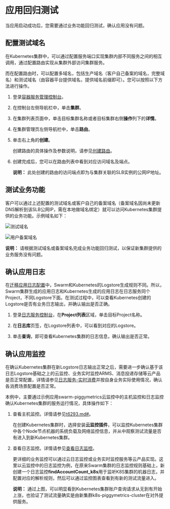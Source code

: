 # 应用回归测试

当应用启动成功后，您需要通过业务功能回归测试，确认应用没有问题。

## 配置测试域名

在Kubernetes集群中，可以通过配置服务端口实现集群内部不同服务之间的相互调用，通过配置路由实现从集群外部访问集群服务。

而在配置路由时，可以配置多域名，包括生产域名（客户自己备案的域名，完整域名）和测试域名（由容器平台提供域名，提供域名前缀即可）。您可以按照以下方法进行操作。

1.  登录[容器服务管理控制台](https://cs.console.aliyun.com)。

2.  在控制台左侧导航栏中，单击**集群**。

3.  在集群列表页面中，单击目标集群名称或者目标集群右侧**操作**列下的**详情**。

4.  在集群管理页左侧导航栏中，单击**路由**。

5.  单击右上角的**创建**。

    创建路由的具体操作及参数说明，请参见[创建路由](/cn.zh-CN/Kubernetes集群用户指南/网络管理/Ingress管理/创建路由（Ingress）.md)。

6.  创建完成后，您可以在路由列表中看到对应访问域名及端点。

    **说明：** 此处创建的路由的访问端点即为与集群关联的SLB实例的公网IP地址。


## 测试业务功能

客户可以通过上述配置的测试域名或客户自己的备案域名（备案域名因尚未更新DNS解析到该SLB公网IP，需在本地做域名绑定）就可以访问Kubernetes集群提供的业务功能。示例域名如下：

![测试域名](../images/p48275.png "测试域名")

![用户备案域名](../images/p48276.png "用户备案域名")

**说明：** 请根据测试域名或备案域名完成业务功能回归测试，以保证新集群提供的业务服务没有问题。

## 确认应用日志

在[迁移应用日志配置](/cn.zh-CN/最佳实践/Swarm迁移Kubernetes/迁移应用配置/迁移应用日志配置.md)中，Swarm和Kubernetes的Logstore生成规则不同。所以，Swarm集群生成的应用日志和Kubernetes生成的应用日志在日志服务同个Project，不同Logstore下面。在测试过程中，可以查看Kubernetes创建的Logstore是否有业务日志输出，并确认输出是否正确。

1.  登录[日志服务控制台](https://sls.console.aliyun.com/?spm)，在**Project列表**区域，单击目标Project名称。

2.  在**日志库**页签，在Logstore列表中，可以看到对应的Logstore。

3.  单击**查询**，即可查看Kubernetes集群的日志信息，确认输出是否正常。


## 确认应用监控

在确认Kubernetes集群在新Logstore日志输出正常之后，需要进一步确认基于该日志Logstore基础之上的云监控、业务实时监控ARMS、消息投递存储等云产品是否正常配置，详情请参见[日志服务-实时消费](/cn.zh-CN/消费与投递/实时消费/简介.md)并按自身业务实际使用情况，确认各消费场景配置是否正常。

本例中，主要通过示例应用swarm-piggymetrics云监控中的主机监控和日志监控确认Kubernetes集群的服务运行情况，具体操作如下：

1.  查看主机监控。详情请参见[t6293.md\#](/cn.zh-CN/常见问题/产品使用问题/如何通过云监控查看指定日期的监控数据.md)。

    在创建Kubernetes集群时，选择安装**云监控插件**，可以监控Kubernetes集群中各个Node节点机器的系统负载及网络监控信息，并从中观察测试流量是否有进入到新Kubernetes集群。

2.  查看日志监控。详情请参见[查看日志监控]()。

    更详细的业务监控可以通过云日志监控或业务实时监控服务等云产品实现。这里以云监控中的日志监控为例，在原来Swarm集群的日志监控规则基础上，新创建一个日志监控**findAccountCount\_k8s**用于监听K8S集群的机器日志，并配置对应的解析规则，然后可以通过监控图表查看到有新的测试流量进入。

    **说明：** 通过上图，可以明显看到Kubernetes集群账户查询请求从无到有开始上涨，也验证了测试流量确实是由新集群k8s-piggymetrics-cluster在对外提供服务。


